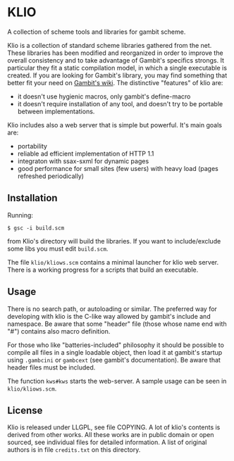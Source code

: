 KLIO
====

A collection of scheme tools and libraries for gambit scheme.

Klio is a collection of standard scheme libraries gathered from the net.
These libraries has been modified and reorganized in order to improve the
overall consistency and to take advantage of Gambit's specifics strongs.
It particular they fit a static compilation model, in which a single executable
is created.
If you are looking for Gambit's library, you may find something that better
fit your need on [Gambit's wiki](http://gambitscheme.org/).
The distinctive "features" of klio are:

  - it doesn't use hygienic macros, only gambit's define-macro
  - it doesn't require installation of any tool, and doesn't try to
    be portable between implementations.

Klio includes also a web server that is simple but powerful.
It's main goals are:

  - portability
  - reliable ad efficient implementation of HTTP 1.1
  - integraton with ssax-sxml for dynamic pages
  - good performance for small sites (few users) with heavy load
    (pages refreshed periodically)



Installation
------------

Running:

    $ gsc -i build.scm

from Klio's directory will build the libraries.
If you want to include/exclude some libs you must edit `build.scm`.

The file `klio/kliows.scm` contains a minimal launcher for klio web server.
There is a working progress for a scripts that build an executable.


Usage
-----

There is no search path, or autoloading or similar.
The preferred way for developing with klio is the C-like way allowed by
gambit's include and namespace.
Be aware that some "header" file (those whose name end with "#") contains
also macro definition.

For those who like "batteries-included" philosophy it should be possible to
compile all files in a single loadable object, then load it at gambit's startup
using `.gambcini` or `gambcext` (see gambit's documentation).
Be aware that header files must be included.

The function `kws#kws` starts the web-server.  A sample usage can be seen in
`klio/kliows.scm`.


License
-------

Klio is released under LLGPL, see file COPYING.
A lot of klio's contents is derived from other works.
All these works are in public domain or open sourced, see individual files for
detailed information.
A list of original authors is in file `credits.txt` on this directory.

